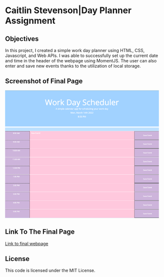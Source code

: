 # Caitlin Stevenson|Day Planner Assignment

## Objectives

In this project, I created a simple work day planner using HTML, CSS, Javascript, and Web APIs. I was able to successfully set up the current date and time in the header of the webpage using MomentJS. The user can also enter and save new events thanks to the utilization of local storage. 

## Screenshot of Final Page

![Screenshot of final webpage](./images/final_planner_webpage.png)

## Link To The Final Page

[Link to final webpage](PENDING)

## License

This code is licensed under the MIT License.